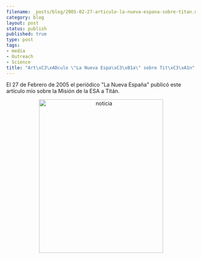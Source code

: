 ```yaml
--- 
filename: _posts/blog/2005-02-27-articulo-la-nueva-espana-sobre-titan.md
category: blog
layout: post
status: publish
published: true
type: post
tags: 
- media
- Outreach
- Science
title: "Art\xC3\xADculo \"La Nueva Espa\xC3\xB1a\" sobre Tit\xC3\xA1n"
---
```

El 27 de Febrero de 2005 el periódico "La Nueva España" publicó este artículo mío sobre la Misión de la ESA a Titán.
<p style="text-align:center;"><img class="aligncenter size-full wp-image-677" title="noticia" src="http://nasonurb.files.wordpress.com/2009/11/noticia.jpeg" alt="noticia" width="330" height="409" /></p>
